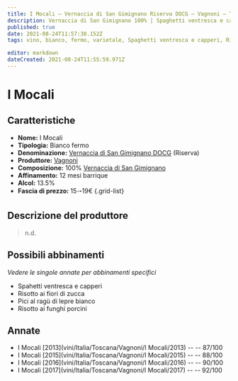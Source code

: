 ```yaml
---
title: I Mocali – Vernaccia di San Gimignano Riserva DOCG – Vagnoni – Toscana (IT) – 15🠒19€ – 3★-5★
description: Vernaccia di San Gimignano 100% | Spaghetti ventresca e capperi – Risotto ai fiori di zucca – Pici al ragù di lepre bianco – Risotto ai porcini
published: true
date: 2021-08-24T11:57:38.152Z
tags: vino, bianco, fermo, varietale, Spaghetti ventresca e capperi, Risotto ai fiori di zucca, Pici al ragù di lepre bianco, Risotto ai porcini, 15🠒19€, 5 stelle

editor: markdown
dateCreated: 2021-08-24T11:55:59.971Z
---
```


# I Mocali

## Caratteristiche
- **Nome:** I Mocali
- **Tipologia:** Bianco fermo
- **Denominazione:** [Vernaccia di San Gimignano DOCG](/denominazioni/Italia/Toscana/DOCG/Vernaccia-di-San-Gimignano) (Riserva)
- **Produttore:** [Vagnoni](/produttori/Italia/Toscana/Vagnoni) 
- **Composizione:** 100% [Vernaccia di San Gimignano](/vitigni/Italia/bacca-bianca/vernaccia-di-san-gimignano)
- **Affinamento:** 12 mesi barrique 
- **Alcol:** 13.5%
- **Fascia di prezzo:** 15🠒19€
{.grid-list}

## Descrizione del produttore

> n.d.


## Possibili abbinamenti
*Vedere le singole annate per abbinamenti specifici*

- Spahetti ventresca e capperi
- Risotto ai fiori di zucca
- Pici al ragù di lepre bianco
- Risotto ai funghi porcini

## Annate

- I Mocali [2013](vini/Italia/Toscana/Vagnoni/I Mocali/2013) -- <span class="star-3"></span> -- 87/100
- I Mocali [2015](vini/Italia/Toscana/Vagnoni/I Mocali/2015) -- <span class="star-3"></span> -- 88/100
- I Mocali [2016](vini/Italia/Toscana/Vagnoni/I Mocali/2016) -- <span class="star-4"></span> -- 90/100
- I Mocali [2017](vini/Italia/Toscana/Vagnoni/I Mocali/2017) -- <span class="star-5"></span> -- 92/100